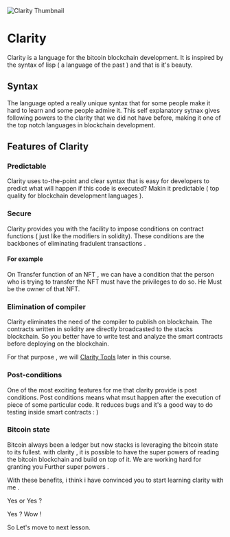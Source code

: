 ![Clarity Thumbnail](https://static.tildacdn.com/tild6665-6337-4361-b438-353466383665/clarity_meta.png)

# Clarity
Clarity is a language for the bitcoin blockchain development.
It is inspired by the syntax of lisp ( a language of the past ) and that is it's beauty.

## Syntax
The language opted a really unique syntax that for some people make it hard to learn and some people admire it.
This self explanatory sytnax gives following powers to the clarity that we did not have before, making it 
one of the top notch languages in blockchain development.

## Features of Clarity

### Predictable
Clarity uses to-the-point and clear syntax that is easy for developers to predict what will happen if this code is executed?
Makin it predictable ( top quality for blockchain development languages ).

### Secure
Clarity provides you with the facility to impose conditions on contract functions ( just like the modifiers in solidity).
These conditions are the backbones of eliminating fradulent transactions .

#### For example
On Transfer function of an NFT , we can have a condition that the person who is trying to transfer the NFT must have the privileges to do so.
He Must be the owner of that NFT.

### Elimination of compiler
Clarity eliminates the need of the compiler to publish on blockchain.
The contracts written in solidity are directly broadcasted to the stacks blockchain.
So you better have to write test and analyze the smart contracts before deploying on the blockchain.

For that purpose , we will [Clarity Tools]() later in this course.


### Post-conditions
One of the most exciting features for me that clarity provide is post conditions.
Post conditions means what msut happen after the execution of piece of some particular code.
It reduces bugs and it's a good way to do testing inside smart contracts  : )

### Bitcoin state
Bitcoin always been a ledger but now stacks is leveraging the bitcoin state to its fullest.
with clarity , it is possible to have the super powers of reading the bitcoin blockchain and build on top of it.
We are working hard for granting you Further super powers .


With these benefits, i think i have convinced you to start learning clarity with me .

Yes or Yes ?

Yes ? Wow !

So Let's move to next lesson.
